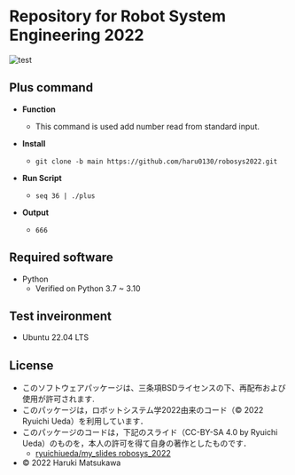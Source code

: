 # **Repository for Robot System Engineering 2022**
 ![test](https://github.com/haru0130/robosys2022/actions/workflows/test.yml/badge.svg)

## Plus command


* **Function**

  * This command is used add number read from standard input.
* **Install**
  * ``` 
    git clone -b main https://github.com/haru0130/robosys2022.git
    ```
*  **Run Script**
    * ``` 
      seq 36 | ./plus
      ```
* **Output**
  * ``` 
    666
    ```





## Required software



 * Python 
   * Verified on Python 3.7 ~ 3.10

## Test inveironment


 * Ubuntu 22.04 LTS

## License


* このソフトウェアパッケージは、三条項BSDライセンスの下、再配布および使用が許可されます.
* このパッケージは，ロボットシステム学2022由来のコード（© 2022 Ryuichi Ueda）を利用しています．
* このパッケージのコードは，下記のスライド（CC-BY-SA 4.0 by Ryuichi Ueda）のものを，本人の許可を得て自身の著作としたものです．
    * [ryuichiueda/my_slides robosys_2022][def]
* © 2022 Haruki Matsukawa

[def]: https://github.com/ryuichiueda/my_slides/tree/master/robosys_2022